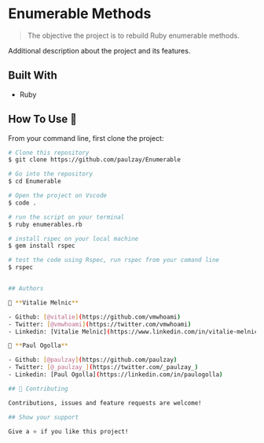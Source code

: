 # Enumerable Methods

> The objective the project is to rebuild Ruby enumerable methods.

Additional description about the project and its features.

## Built With

- Ruby

## How To Use 🔧

From your command line, first clone the project:

```bash
# Clone this repository
$ git clone https://github.com/paulzay/Enumerable

# Go into the repository
$ cd Enumerable

# Open the project on Vscode
$ code .

# run the script on your terminal
$ ruby enumerables.rb

# install rspec on your local machine
$ gem install rspec

# test the code using Rspec, run rspec from your comand line
$ rspec


## Authors

👤 **Vitalie Melnic**

- Github: [@vitalie](https://github.com/vmwhoami)
- Twitter: [@vmwhoami](https://twitter.com/vmwhoami)
- Linkedin: [Vitalie Melnic](https://www.linkedin.com/in/vitalie-melnic-5802198a/)

👤 **Paul Ogolla**

- Github: [@paulzay](https://github.com/paulzay)
- Twitter: [@_paulzay_](https://twitter.com/_paulzay_)
- Linkedin: [Paul Ogolla](https://linkedin.com/in/paulogolla)

## 🤝 Contributing

Contributions, issues and feature requests are welcome!

## Show your support

Give a ⭐️ if you like this project!

```

```

```
